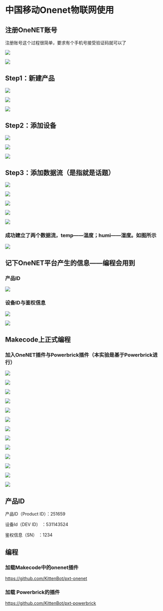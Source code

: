 # 中国移动Onenet物联网使用

## 注册OneNET账号

注册账号这个过程很简单，要求有个手机号接受验证码就可以了

![](./onenet/01.png)

![](./onenet/02.png)

## Step1：新建产品

![](./onenet/03.png)

![](./onenet/04.png)

![](./onenet/05.png)

## Step2：添加设备

![](./onenet/06.png)

![](./onenet/07.png)

![](./onenet/08.png)

## Step3：添加数据流（是指就是话题）

![](./onenet/09.png)

![](./onenet/10.png)

![](./onenet/11.png)

![](./onenet/12.png)


![](./onenet/13.png)

### 成功建立了两个数据流，temp——温度；humi——湿度。如图所示

![](./onenet/14.png)

## 记下OneNET平台产生的信息——编程会用到

### 产品ID

![](./onenet/15.png)

### 设备ID与鉴权信息

![](./onenet/16.png)

![](./onenet/17.png)

## Makecode上正式编程

### 加入OneNET插件与Powerbrick插件（本实验是基于Powerbrick进行）

![](./onenet/18.png)

![](./onenet/19.png)

![](./onenet/20.png)

![](./onenet/21.png)

![](./onenet/22.png)

![](./onenet/23.png)

![](./onenet/24.png)

![](./onenet/25.png)

![](./onenet/26.png)

![](./onenet/27.png)

![](./onenet/28.png)

![](./onenet/29.png)

![](./onenet/30.png)

## 产品ID

产品ID（Product ID）：251659

设备Id（DEV ID）    ：531143524

鉴权信息（SN）       ：1234

## 编程

### 加载Makecode中的onenet插件

https://github.com/KittenBot/pxt-onenet

### 加载 Powerbrick的插件
https://github.com/KittenBot/pxt-powerbrick